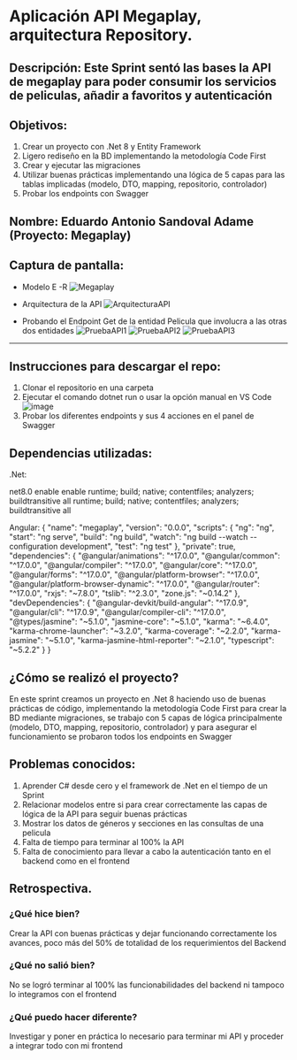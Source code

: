 # Aplicación API Megaplay, arquitectura Repository.

## Descripción: Este Sprint sentó las bases la API de megaplay para poder consumir los servicios de peliculas, añadir a favoritos y autenticación

## Objetivos: 
1. Crear un proyecto con .Net 8 y Entity Framework
2. Ligero rediseño en la BD implementando la metodología Code First
3. Crear y ejecutar las migraciones
4. Utilizar buenas prácticas implementando una lógica de 5 capas para las tablas implicadas (modelo, DTO, mapping, repositorio, controlador)
5. Probar los endpoints con Swagger

## Nombre: Eduardo Antonio Sandoval Adame (Proyecto: Megaplay)

## Captura de pantalla:
- Modelo E -R 
![Megaplay](https://github.com/user-attachments/assets/dc871469-7c47-4df0-87bd-fede67c1d4e9)

- Arquitectura de la API
![ArquitecturaAPI](https://github.com/user-attachments/assets/3c56175d-b508-46e6-b702-06b52f830eb0)

- Probando el Endpoint Get de la entidad Pelicula que involucra a las otras dos entidades
![PruebaAPI1](https://github.com/user-attachments/assets/8c98933d-21cb-45b0-ad5b-8c95270e05d4)
![PruebaAPI2](https://github.com/user-attachments/assets/7d63686f-df2c-4ff9-8401-6a4278c8479b)
![PruebaAPI3](https://github.com/user-attachments/assets/eb8cba90-a41f-4c51-b983-85f2686a73ab)


***
## Instrucciones para descargar el repo:
1. Clonar el repositorio en una carpeta
2. Ejecutar el comando dotnet run o usar la opción manual en VS Code
![image](https://github.com/user-attachments/assets/52e2bae2-bc6d-4711-ae3e-2092a070c5c3)
3. Probar los diferentes endpoints y sus 4 acciones en el panel de Swagger

## Dependencias utilizadas:
.Net:
<Project Sdk="Microsoft.NET.Sdk.Web">

  <PropertyGroup>
    <TargetFramework>net8.0</TargetFramework>
    <Nullable>enable</Nullable>
    <ImplicitUsings>enable</ImplicitUsings>
  </PropertyGroup>

  <ItemGroup>
    <PackageReference Include="AutoMapper" Version="14.0.0" />
    <PackageReference Include="Microsoft.EntityFrameworkCore.Design" Version="9.0.5">
      <IncludeAssets>runtime; build; native; contentfiles; analyzers; buildtransitive</IncludeAssets>
      <PrivateAssets>all</PrivateAssets>
    </PackageReference>
    <PackageReference Include="Microsoft.EntityFrameworkCore.SqlServer" Version="9.0.5" />
    <PackageReference Include="Microsoft.EntityFrameworkCore.Tools" Version="9.0.5">
      <IncludeAssets>runtime; build; native; contentfiles; analyzers; buildtransitive</IncludeAssets>
      <PrivateAssets>all</PrivateAssets>
    </PackageReference>
    <PackageReference Include="Swashbuckle.AspNetCore" Version="6.6.2" />
  </ItemGroup>

</Project>

Angular:
{
  "name": "megaplay",
  "version": "0.0.0",
  "scripts": {
    "ng": "ng",
    "start": "ng serve",
    "build": "ng build",
    "watch": "ng build --watch --configuration development",
    "test": "ng test"
  },
  "private": true,
  "dependencies": {
    "@angular/animations": "^17.0.0",
    "@angular/common": "^17.0.0",
    "@angular/compiler": "^17.0.0",
    "@angular/core": "^17.0.0",
    "@angular/forms": "^17.0.0",
    "@angular/platform-browser": "^17.0.0",
    "@angular/platform-browser-dynamic": "^17.0.0",
    "@angular/router": "^17.0.0",
    "rxjs": "~7.8.0",
    "tslib": "^2.3.0",
    "zone.js": "~0.14.2"
  },
  "devDependencies": {
    "@angular-devkit/build-angular": "^17.0.9",
    "@angular/cli": "^17.0.9",
    "@angular/compiler-cli": "^17.0.0",
    "@types/jasmine": "~5.1.0",
    "jasmine-core": "~5.1.0",
    "karma": "~6.4.0",
    "karma-chrome-launcher": "~3.2.0",
    "karma-coverage": "~2.2.0",
    "karma-jasmine": "~5.1.0",
    "karma-jasmine-html-reporter": "~2.1.0",
    "typescript": "~5.2.2"
  }
}
## ¿Cómo se realizó el proyecto?
En este sprint creamos un proyecto en .Net 8 haciendo uso de buenas prácticas de código, implementando la metodología Code First para crear la BD mediante migraciones, se trabajo con 5 capas de lógica principalmente (modelo, DTO, mapping, repositorio, controlador) y para asegurar el funcionamiento se probaron todos los endpoints en Swagger

## Problemas conocidos:
1. Aprender C# desde cero y el framework de .Net en el tiempo de un Sprint
2. Relacionar modelos entre si para crear correctamente las capas de lógica de la API para seguir buenas prácticas
3. Mostrar los datos de géneros y secciones en las consultas de una pelicula
4. Falta de tiempo para terminar al 100% la API
5. Falta de conocimiento para llevar a cabo la autenticación tanto en el backend como en el frontend

## Retrospectiva.
### ¿Qué hice bien?
Crear la API con buenas prácticas y dejar funcionando correctamente los avances, poco más del 50% de totalidad de los requerimientos del Backend
### ¿Qué no salió bien?
No se logró terminar al 100% las funcionabilidades del backend ni tampoco lo integramos con el frontend
### ¿Qué puedo hacer diferente?
Investigar y poner en práctica lo necesario para terminar mi API y proceder a integrar todo con mi frontend

    
